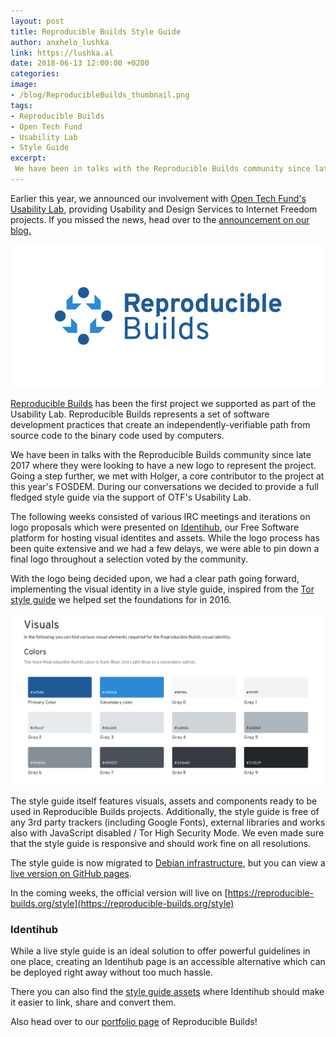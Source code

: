 ```yaml
---
layout: post
title: Reproducible Builds Style Guide
author: anxhelo_lushka
link: https://lushka.al
date: 2018-06-13 12:00:00 +0200
categories:
image:
- /blog/ReproducibleBuilds_thumbnail.png
tags:
- Reproducible Builds
- Open Tech Fund
- Usability Lab
- Style Guide
excerpt:
 We have been in talks with the Reproducible Builds community since late 2017 where they were looking to have a new logo to represent the project
---
```


Earlier this year, we announced our involvement with [Open Tech Fund's Usability Lab](http://opentech.fund/lab/usability-lab), providing Usability and Design Services to Internet Freedom projects. If you missed the news, head over to the [announcement on our blog.](https://ura.design/2018/03/12/ura-now-part-open-tech-funds-usability-lab)

![Reproducible Builds Logo](/images/blog/rb_header.png)

[Reproducible Builds](https://reproducible-builds.org) has been the first project we supported as part of the Usability Lab. Reproducible Builds represents a set of software development practices that create an independently-verifiable path from source code to the binary code used by computers.

We have been in talks with the Reproducible Builds community since late 2017 where they were looking to have a new logo to represent the project. Going a step further, we met with Holger, a core contributor to the project at this year's FOSDEM. During our conversations we decided to provide a full fledged style guide via the support of OTF's Usability Lab.

The following weeks consisted of various IRC meetings and iterations on logo proposals which were presented on [Identihub](https://identihub.co), our Free Software platform for hosting visual identites and assets. While the logo process has been quite extensive and we had a few delays, we were able to pin down a final logo throughout a selection voted by the community.

With the logo being decided upon, we had a clear path going forward, implementing the visual identity in a live style guide, inspired from the [Tor style guide](https://styleguide.torproject.org) we helped set the foundations for in 2016.

![Colors Section](/images/blog/RB_image_1.jpg)

The style guide itself features visuals, assets and components ready to be used in Reproducible Builds projects. Additionally, the style guide is free of any 3rd party trackers (including Google Fonts), external libraries and works also with JavaScript disabled / Tor High Security Mode. We even made sure that the style guide is responsive and should work fine on all resolutions.

The style guide is now migrated to [Debian infrastructure](https://salsa.debian.org/reproducible-builds/reproducible-styleguide), but you can view a [live version on GitHub pages](https://uracreative.github.io/reproducible-builds-styleguide/).

In the coming weeks, the official version will live on [https://reproducible-builds.org/style](https://reproducible-builds.org/style)


### Identihub

While a live style guide is an ideal solution to offer powerful guidelines in one place, creating an Identihub page is an accessible alternative which can be deployed right away without too much hassle.

There you can also find the [style guide assets](https://demo.identihub.co/project/reproducible-builds) where Identihub should make it easier to link, share and convert them.

 Also head over to our [portfolio page](https://ura.design/projects/reproducible-builds) of Reproducible Builds!
